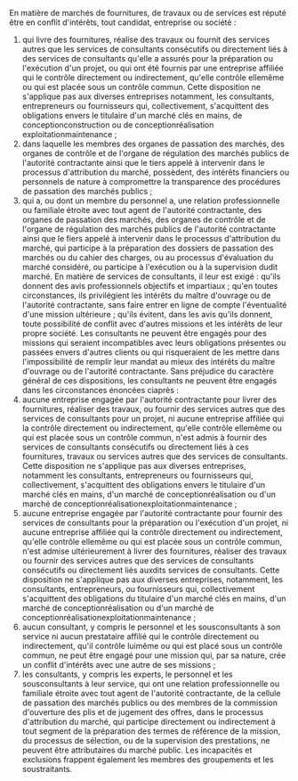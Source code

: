 
En matière de marchés de fournitures, de travaux ou de services est
réputé être en conflit d'intérêts, tout candidat, entreprise ou société
:
1.  qui livre des fournitures, réalise des travaux ou fournit des
services autres que les services de consultants consécutifs ou
directement liés à des services de consultants qu'elle a assurés
pour la préparation ou l'exécution d'un projet, ou qui ont été
fournis par une entreprise affiliée qui le contrôle directement ou
indirectement, qu'elle contrôle ellemême ou qui est placée sous un
contrôle commun. Cette disposition ne s'applique pas aux diverses
entreprises notamment, les consultants, entrepreneurs ou
fournisseurs qui, collectivement, s'acquittent des obligations
envers le titulaire d'un marché clés en mains, de
conceptionconstruction ou de conceptionréalisation
exploitationmaintenance ;
2.  dans laquelle les membres des organes de passation des marchés, des
organes de contrôle et de l'organe de régulation des marchés
publics de l'autorité contractante ainsi que le tiers appelé à
intervenir dans le processus d'attribution du marché, possèdent, des
intérêts financiers ou personnels de nature à compromettre la
transparence des procédures de passation des marchés publics ;
3.  qui a, ou dont un membre du personnel a, une relation
professionnelle ou familiale étroite avec tout agent de l'autorité
contractante, des organes de passation des marchés, des organes de
contrôle et de l'organe de régulation des marchés publics de
l'autorité contractante ainsi que le fiers appelé à intervenir dans
le processus d'attribution du marché, qui participe à la
préparation des dossiers de passation des marchés ou du cahier des
charges, ou au processus d'évaluation du marché considéré, ou
participe à l'exécution ou à la supervision dudit marché.
En matière de services de consultants, il leur est exigé :
qu'ils donnent des avis professionnels objectifs et impartiaux ;
qu'en toutes circonstances, ils privilégient les intérêts du maître
d'ouvrage ou de l'autorité contractante, sans faire entrer en ligne
de compte l'éventualité d'une mission ultérieure ;
qu'ils évitent, dans les avis qu'ils donnent, toute possibilité de
conflit avec d'autres missions et les intérêts de leur propre
société.
Les consultants ne peuvent être engagés pour des missions qui seraient
incompatibles avec leurs obligations présentes ou passées envers
d'autres clients ou qui risqueraient de les mettre dans
l'impossibilité de remplir leur mandat au mieux des intérêts du maître
d'ouvrage ou de l'autorité contractante.
Sans préjudice du caractère général de ces dispositions, les consultants
ne peuvent être engagés dans les circonstances énoncées ciaprès :
1.  aucune entreprise engagée par l'autorité contractante pour livrer
des fournitures, réaliser des travaux, ou fournir des services
autres que des services de consultants pour un projet, ni aucune
entreprise affiliée qui la contrôle directement ou indirectement,
qu'elle contrôle ellemême ou qui est placée sous un contrôle
commun, n'est admis à fournir des services de consultants
consécutifs ou directement liés à ces fournitures, travaux ou
services autres que des services de consultants. Cette disposition
ne s'applique pas aux diverses entreprises, notamment les
consultants, entrepreneurs ou fournisseurs qui, collectivement,
s'acquittent des obligations envers le titulaire d'un marché clés
en mains, d'un marché de conceptionréalisation ou d'un marché de
conceptionréalisationexploitationmaintenance ;
2.  aucune entreprise engagée par l'autorité contractante pour fournir
des services de consultants pour la préparation ou l'exécution
d'un projet, ni aucune entreprise affiliée qui la contrôle
directement ou indirectement, qu'elle contrôle ellemême ou qui est
placée sous un contrôle commun, n'est admise ultérieurement à
livrer des fournitures, réaliser des travaux ou fournir des services
autres que des services de consultants consécutifs ou directement
liés auxdits services de consultants. Cette disposition ne
s'applique pas aux diverses entreprises, notamment, les
consultants, entrepreneurs, ou fournisseurs qui, collectivement
s'acquittent des obligations du titulaire d'un marché clés en
mains, d'un marché de conceptionréalisation ou d'un marché de
conceptionréalisationexploitationmaintenance ;
3.  aucun consultant, y compris le personnel et les sousconsultants à
son service ni aucun prestataire affilié qui le contrôle directement
ou indirectement, qu'il contrôle luimême ou qui est placé sous un
contrôle commun, ne peut être engagé pour une mission qui, par sa
nature, crée un conflit d'intérêts avec une autre de ses missions ;
4.  les consultants, y compris les experts, le personnel et les
sousconsultants à leur service, qui ont une relation
professionnelle ou familiale étroite avec tout agent de l'autorité
contractante, de la cellule de passation des marchés publics ou des
membres de la commission d'ouverture des plis et de jugement des
offres, dans le processus d'attribution du marché, qui participe
directement ou indirectement à tout segment de la préparation des
termes de référence de la mission, du processus de sélection, ou de
la supervision des prestations, ne peuvent être attributaires du
marché public.
Les incapacités et exclusions frappent également les membres des
groupements et les soustraitants.